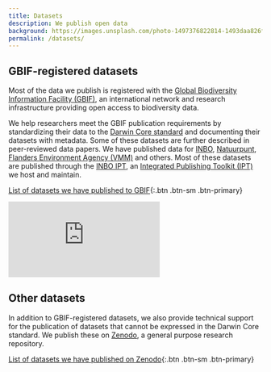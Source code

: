 ```yaml
---
title: Datasets
description: We publish open data
background: https://images.unsplash.com/photo-1497376822814-1493daa826f0?ixlib=rb-1.2.1&ixid=eyJhcHBfaWQiOjEyMDd9&auto=format&fit=crop&w=1500&q=80
permalink: /datasets/
---
```


## GBIF-registered datasets

Most of the data we publish is registered with the [Global Biodiversity Information Facility (GBIF)](https://www.gbif.org), an international network and research infrastructure providing open access to biodiversity data.

We help researchers meet the GBIF publication requirements by standardizing their data to the [Darwin Core standard](https://dwc.tdwg.org) and documenting their datasets with metadata. Some of these datasets are further described in peer-reviewed data papers. We have published data for [INBO](https://www.gbif.org/publisher/1cd669d0-80ea-11de-a9d0-f1765f95f18b), [Natuurpunt](https://www.gbif.org/publisher/4d3ceea8-5699-439d-a899-decac9cbbdac), [Flanders Environment Agency (VMM)](https://www.gbif.org/publisher/ec5f9a9c-09b0-4da3-ae8e-22627620fff6) and others. Most of these datasets are published through the [INBO IPT](https://ipt.inbo.be/), an [Integrated Publishing Toolkit (IPT)](https://www.gbif.org/en/ipt) we host and maintain.

[List of datasets we have published to GBIF](https://www.gbif.org/dataset/search?hosting_org=1cd669d0-80ea-11de-a9d0-f1765f95f18b){:.btn .btn-sm .btn-primary}

<div class="ratio ratio-16x9">
  <iframe src="https://www.gbif.org/api/widgets/literature/latest?publishingOrganizationKey=1cd669d0-80ea-11de-a9d0-f1765f95f18b&publishingOrganizationKey=4d3ceea8-5699-439d-a899-decac9cbbdac&publishingOrganizationKey=d2b220bd-5701-4fe4-ba06-a1e3fc6288fe&publishingOrganizationKey=ec5f9a9c-09b0-4da3-ae8e-22627620fff6&publishingOrganizationKey=05c249d0-dfa0-11d8-b22e-b8a03c50a862&publishingOrganizationKey=e22b5484-d879-43ed-a923-082dcc28d6f7&publishingOrganizationKey=d3769dd1-1fc5-42b7-86d6-f3393067666e" scrolling="no" frameborder="0" allowtransparency="true" allowfullscreen="false"></iframe>
</div>

## Other datasets

In addition to GBIF-registered datasets, we also provide technical support for the publication of datasets that cannot be expressed in the Darwin Core standard. We publish these on [Zenodo](https://zenodo.org/), a general purpose research repository.

[List of datasets we have published on Zenodo](https://zenodo.org/communities/oscibio){:.btn .btn-sm .btn-primary}
